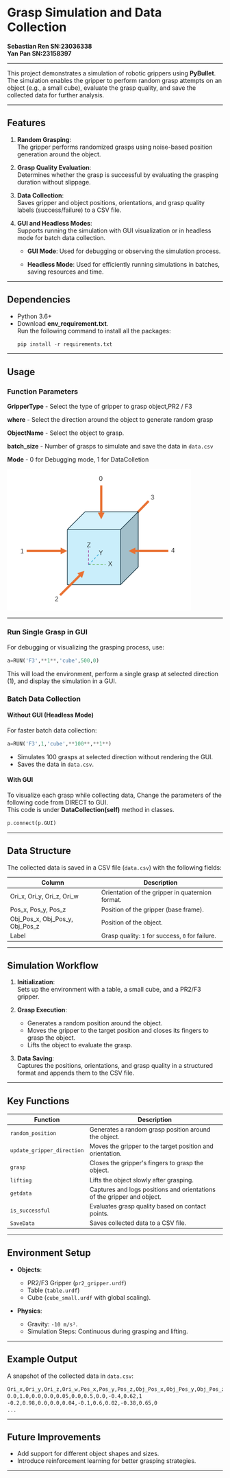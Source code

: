 
# Grasp Simulation and Data Collection
**Sebastian Ren SN:23036338**  
**Yan Pan SN:23158397**  

---

This project demonstrates a simulation of robotic grippers using **PyBullet**. The simulation enables the gripper to perform random grasp attempts on an object (e.g., a small cube), evaluate the grasp quality, and save the collected data for further analysis.

---

## **Features**
1. **Random Grasping**:  
   The gripper performs randomized grasps using noise-based position generation around the object.
   
2. **Grasp Quality Evaluation**:  
   Determines whether the grasp is successful by evaluating the grasping duration without slippage.

3. **Data Collection**:  
   Saves gripper and object positions, orientations, and grasp quality labels (success/failure) to a CSV file.

4. **GUI and Headless Modes**:  
   Supports running the simulation with GUI visualization or in headless mode for batch data collection.

   - **GUI Mode**: Used for debugging or observing the simulation process.

   - **Headless Mode**: Used for efficiently running simulations in batches, saving resources and time.

---

## **Dependencies**
- Python 3.6+
- Download **env_requirement.txt**.  
  Run the following command to install all the packages:
   ```python
   pip install -r requirements.txt
   ```
---

## **Usage**
### **Function Parameters**
**GripperType** - Select the type of gripper to grasp object,PR2 / F3  
  
**where** - Select the direction around the object to generate random grasp  
  
**ObjectName** - Select the object to grasp.  
  
**batch_size** - Number of grasps to simulate and save the data in `data.csv`  

**Mode** - 0 for Debugging mode, 1 for DataColletion
  
<img src="pic/Grasp_Direction.png" alt=" Select the direction around the object to generate random grasp" width="430" />  


---
  
### **Run Single Grasp in GUI**
For debugging or visualizing the grasping process, use:
```python
a=RUN('F3',**1**,'cube',500,0)
```
This will load the environment, perform a single grasp at selected direction (1), and display the simulation in a GUI.  
  
### **Batch Data Collection**

#### **Without GUI (Headless Mode)**
For faster batch data collection:
```python
a=RUN('F3',1,'cube',**100**,**1**)
```
- Simulates 100 grasps at selected direction without rendering the GUI.
- Saves the data in `data.csv`.

#### **With GUI**
To visualize each grasp while collecting data, Change the parameters of the following code from DIRECT to GUI.  
This code is under **DataCollection(self)** method in classes.
```python
p.connect(p.GUI)
```
  
---

## **Data Structure**
The collected data is saved in a CSV file (`data.csv`) with the following fields:

| Column       | Description                                |
|--------------|--------------------------------------------|
| Ori_x, Ori_y, Ori_z, Ori_w | Orientation of the gripper in quaternion format. |
| Pos_x, Pos_y, Pos_z        | Position of the gripper (base frame).             |
| Obj_Pos_x, Obj_Pos_y, Obj_Pos_z | Position of the object.                        |
| Label         | Grasp quality: `1` for success, `0` for failure. |

---

## **Simulation Workflow**
1. **Initialization**:  
   Sets up the environment with a table, a small cube, and a PR2/F3 gripper.

2. **Grasp Execution**:  
   - Generates a random position around the object.  
   - Moves the gripper to the target position and closes its fingers to grasp the object.  
   - Lifts the object to evaluate the grasp.

3. **Data Saving**:  
   Captures the positions, orientations, and grasp quality in a structured format and appends them to the CSV file.

---

## **Key Functions**

| Function                  | Description                                                   |
|---------------------------|---------------------------------------------------------------|
| `random_position`         | Generates a random grasp position around the object.          |
| `update_gripper_direction`| Moves the gripper to the target position and orientation.      |
| `grasp`                   | Closes the gripper's fingers to grasp the object.             |
| `lifting`                 | Lifts the object slowly after grasping.                       |
| `getdata`                 | Captures and logs positions and orientations of the gripper and object. |
| `is_successful`           | Evaluates grasp quality based on contact points.              |
| `SaveData`                | Saves collected data to a CSV file.                           |

---

## **Environment Setup**
- **Objects**:  
  - PR2/F3 Gripper (`pr2_gripper.urdf`)  
  - Table (`table.urdf`)  
  - Cube (`cube_small.urdf` with global scaling).

- **Physics**:  
  - Gravity: `-10 m/s²`.  
  - Simulation Steps: Continuous during grasping and lifting.

---

## **Example Output**
A snapshot of the collected data in `data.csv`:
```csv
Ori_x,Ori_y,Ori_z,Ori_w,Pos_x,Pos_y,Pos_z,Obj_Pos_x,Obj_Pos_y,Obj_Pos_z,Label
0.0,1.0,0.0,0.0,0.05,0.0,0.5,0.0,-0.4,0.62,1
-0.2,0.98,0.0,0.0,0.04,-0.1,0.6,0.02,-0.38,0.65,0
...
```

---

## **Future Improvements**
- Add support for different object shapes and sizes.
- Introduce reinforcement learning for better grasping strategies.

---

